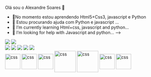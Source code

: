 Olá sou o Alexandre Soares 👋

- 🌱No momento estou aprendendo Html5+Css3, javascript e Python
- 🤔 Estou procurando ajuda com Python e javascript ...
- 🌱 I’m currently learning Html+css, javascript and python...
- 🤔 I’m looking for help with Javascript and python...
-->

<picture>
<source 
  srcset="https://github-readme-stats.vercel.app/api?username=Xand3Soares&show_icons=true&theme=merko"
  media="(prefers-color-scheme: dark )"
/>
<source
  srcset="https://github-readme-stats.vercel.app/api?username=Xand3Soares&show_icons=true"
  media="(prefers-color-scheme: light), (prefers-color-scheme: no-preference)"
/>
<img src="https://github-readme-stats.vercel.app/api?username=Xand3Soares&show_icons=true" />
</picture>
<a href="https://github.com/anuraghazra/github-readme-stats">
  <img align="rigth" src="https://github-readme-stats.vercel.app/api/top-langs/?username=Xand3Soares&hide_progress=false&theme=merko"/>
</a>
<div>
  <a href="https://www.facebook.com/alexandre.soares.75098?mibextid=ZbWKwL" target="_blank"><img src=https://img.shields.io/badge/Facebook-1877F2?style=for-the-badge&logo=facebook&logoColor=white target="blank"></a>
  <a href="https://www.instagram.com/xand3soares/?igshid=ZDdkNTZiNTM%3D" target="_blank"><img src=https://img.shields.io/badge/Instagram-E4405F?style=for-the-badge&logo=instagram&logoColor=white target="blank"></a>
  <a href="[Xand3#1374](https://discord.gg/rVUygRmp)" target="_blank"><img src="https://img.shields.io/badge/Discord-7289DA?style=for-the-badge&logo=discord&logoColor=white" target="blank"></a>
  <a href="https://twitter.com/Alexand03524857?t=VP135JH0v0LRTjpvsFyWXQ&s=09" target="_blank"><img src=https://img.shields.io/badge/Twitter-1DA1F2?style=for-the-badge&logo=twitter&logoColor=white target="blank"></a>
   <a href="https://www.youtube.com/channel/UCq-v1EaJgNTp6tUVkQ4fenQ" target="_blank"><img src=https://img.shields.io/badge/YouTube-FF0000?style=for-the-badge&logo=youtube&logoColor=white target="blank"></a>
  </div>
<div>
 <img  align="center" alt=css heigth="30" width="50" src="https://cdn.jsdelivr.net/gh/devicons/devicon/icons/html5/html5-plain-wordmark.svg" />       
        
 <img align="center" alt=css heigth="30" width="50" src="https://cdn.jsdelivr.net/gh/devicons/devicon/icons/css3/css3-plain-wordmark.svg" />          
          
 <img align="center" alt=css heigth="30" width="50" src="https://cdn.jsdelivr.net/gh/devicons/devicon/icons/mysql/mysql-original-wordmark.svg" />
  
 <img align="center" alt=css heigth="30" width="70" src="https://cdn.jsdelivr.net/gh/devicons/devicon/icons/python/python-original-wordmark.svg" />
     
  
 <img align="center" alt=css heigth="50" width="70" src="https://cdn.jsdelivr.net/gh/devicons/devicon/icons/pycharm/pycharm-original-wordmark.svg" />
          
  
 <img align="center" alt=css heigth="50" width="50" src="https://cdn.jsdelivr.net/gh/devicons/devicon/icons/php/php-original.svg" />
  
  <img align="center" alt=css heigth="50" width="50" src="https://cdn.jsdelivr.net/gh/devicons/devicon/icons/javascript/javascript-original.svg" />
          
  </div>

